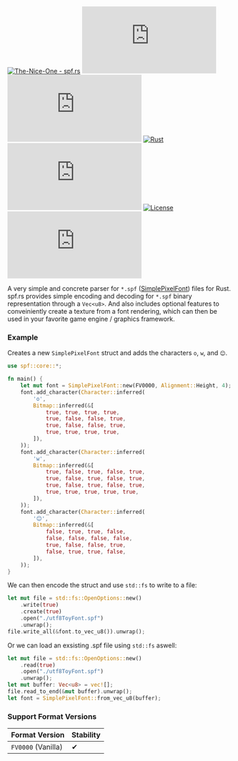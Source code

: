 [![The-Nice-One - spf.rs](https://img.shields.io/static/v1?label=The-Nice-One&message=spf.rs&color=orange&logo=github)](https://github.com/The-Nice-One/spf.rs "Go to GitHub repo")
[![stars - spf.rs](https://img.shields.io/github/stars/The-Nice-One/spf.rs?style=social)](https://github.com/The-Nice-One/spf.rs)
[![forks - spf.rs](https://img.shields.io/github/forks/The-Nice-One/spf.rs?style=social)](https://github.com/The-Nice-One/spf.rs)
[![Rust](https://github.com/The-Nice-One/spf.rs/workflows/Rust/badge.svg)](https://github.com/The-Nice-One/spf.rs/actions?query=workflow:"Rust")
[![GitHub tag](https://img.shields.io/github/tag/The-Nice-One/spf.rs?include_prereleases=&sort=semver&color=orange)](https://github.com/The-Nice-One/spf.rs/releases/)
[![License](https://img.shields.io/badge/License-Unlicense-orange)](#license)
[![issues - spf.rs](https://img.shields.io/github/issues/The-Nice-One/spf.rs)](https://github.com/The-Nice-One/spf.rs/issues)

A very simple and concrete parser for `*.spf` ([SimplePixelFont](https://github.com/SimplePixelFont)) files for Rust. spf.rs provides
simple encoding and decoding for `*.spf` binary representation through a `Vec<u8>`. And also
includes optional features to conveiniently create a texture from a font rendering, which
can then be used in your favorite game engine / graphics framework.

### Example
Creates a new `SimplePixelFont` struct and adds the characters `o`, `w`, and `😊`.
```rs
use spf::core::*;

fn main() {
    let mut font = SimplePixelFont::new(FV0000, Alignment::Height, 4);
    font.add_character(Character::inferred(
        'o',
        Bitmap::inferred(&[
            true, true, true, true,
            true, false, false, true,
            true, false, false, true,
            true, true, true, true,
        ]),
    ));
    font.add_character(Character::inferred(
        'w',
        Bitmap::inferred(&[
            true, false, true, false, true,
            true, false, true, false, true,
            true, false, true, false, true,
            true, true, true, true, true,
        ]),
    ));
    font.add_character(Character::inferred(
        '😊',
        Bitmap::inferred(&[
            false, true, true, false,
            false, false, false, false,
            true, false, false, true,
            false, true, true, false,
        ]),
    ));
}
```
We can then encode the struct and use `std::fs` to write to a file:
```rs
let mut file = std::fs::OpenOptions::new()
    .write(true)
    .create(true)
    .open("./utf8ToyFont.spf")
    .unwrap();
file.write_all(&font.to_vec_u8()).unwrap();
```
Or we can load an exsisting .spf file using `std::fs` aswell:
```rs
let mut file = std::fs::OpenOptions::new()
    .read(true)
    .open("./utf8ToyFont.spf")
    .unwrap();
let mut buffer: Vec<u8> = vec![];
file.read_to_end(&mut buffer).unwrap();
let font = SimplePixelFont::from_vec_u8(buffer);
```
### Support Format Versions
| Format Version | Stability |
| --- | --- |
| `FV0000` (Vanilla) | ✔ |

